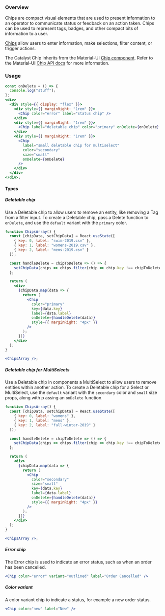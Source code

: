 ### Overview

Chips are compact visual elements that are used to present information to an operator to communicate status or feedback on an action taken. Chips can be used to represent tags, badges, and other compact bits of information to a user.

[Chips](https://material.io/design/components/chips.html) allow users to enter information, make selections, filter content, or trigger actions.

The Catalyst Chip inherits from the Material-UI [Chip component](https://material-ui.com/components/chips/). Refer to the Material-UI [Chip API docs](https://material-ui.com/api/chip/) for more information.

### Usage

<!-- Show all the variants/combos we use in Reaction Admin, without the code box > -->

```jsx noeditor
const onDelete = () => {
  console.log("stuff");
};
<div>
  <div style={{ display: "flex" }}>
    <div style={{ marginRight: "1rem" }}>
      <Chip color="error" label="status chip" />
    </div>
    <div style={{ marginRight: "1rem" }}>
      <Chip label="deletable chip" color="primary" onDelete={onDelete} />
    </div>
    <div style={{ marginRight: "1rem" }}>
      <Chip
        label="small deletable chip for multiselect"
        color="secondary"
        size="small"
        onDelete={onDelete}
      />
    </div>
  </div>
</div>;
```

#### Types

<!-- Show all Types of the component used in Reaction Admin -->

##### Deletable chip

<!-- Explain when to use this type of the component, and give a real life Reaction Admin example -->

Use a Deletable chip to allow users to remove an entity, like removing a Tag from a filter input. To create a Deletable chip, pass a Delete function to `onDelete`, and use the `default` variant with the `primary` color.

```jsx
function ChipsArray() {
  const [chipData, setChipData] = React.useState([
    { key: 0, label: "swim-2019.csv" },
    { key: 1, label: "womens-2019.csv" },
    { key: 2, label: "mens-2019.csv" }
  ]);

  const handleDelete = chipToDelete => () => {
    setChipData(chips => chips.filter(chip => chip.key !== chipToDelete.key));
  };

  return (
    <div>
      {chipData.map(data => {
        return (
          <Chip
            color="primary"
            key={data.key}
            label={data.label}
            onDelete={handleDelete(data)}
            style={{ marginRight: "4px" }}
          />
        );
      })}
    </div>
  );
}

<ChipsArray />;
```

##### Deletable chip for MultiSelects

Use a Deletable chip in components a MultiSelect to allow users to remove entities within another action. To create a Deletable chip for a Select or MultiSelect, use the `default` variant with the `secondary` color and `small` size props, along with p assing an `onDelete` function.

```jsx
function ChipsArray() {
  const [chipData, setChipData] = React.useState([
    { key: 0, label: "womens" },
    { key: 1, label: "mens" },
    { key: 2, label: "fall-winter-2019" }
  ]);

  const handleDelete = chipToDelete => () => {
    setChipData(chips => chips.filter(chip => chip.key !== chipToDelete.key));
  };

  return (
    <div>
      {chipData.map(data => {
        return (
          <Chip
            color="secondary"
            size="small"
            key={data.key}
            label={data.label}
            onDelete={handleDelete(data)}
            style={{ marginRight: "4px" }}
          />
        );
      })}
    </div>
  );
}

<ChipsArray />;
```

##### Error chip

<!-- Explain when to use this type of the component, and give a real life Reaction Admin example -->

The Error chip is used to indicate an error status, such as when an order has been cancelled.

```jsx
<Chip color="error" variant="outlined" label="Order Cancelled" />
```

##### Color variant

<!-- Explain when to use this type of the component, and give a real life Reaction Admin example -->

A color variant chip to indicate a status, for example a new order status.

```jsx
<Chip color="new" label="New" />
```

